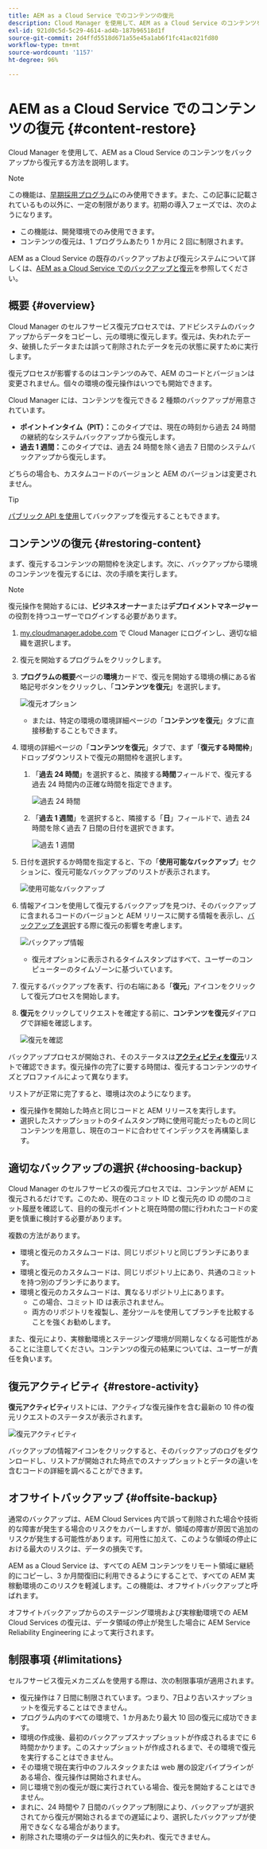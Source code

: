 ```yaml
---
title: AEM as a Cloud Service でのコンテンツの復元
description: Cloud Manager を使用して、AEM as a Cloud Service のコンテンツをバックアップから復元する方法を説明します。
exl-id: 921d0c5d-5c29-4614-ad4b-187b96518d1f
source-git-commit: 2d4ffd5518d671a55e45a1ab6f1fc41ac021fd80
workflow-type: tm+mt
source-wordcount: '1157'
ht-degree: 96%

---
```



# AEM as a Cloud Service でのコンテンツの復元 {#content-restore}

Cloud Manager を使用して、AEM as a Cloud Service のコンテンツをバックアップから復元する方法を説明します。

>[!NOTE]
>
>この機能は、[早期採用プログラム](/help/implementing/cloud-manager/release-notes/current.md#early-adoption)にのみ使用できます。また、この記事に記載されているもの以外に、一定の制限があります。初期の導入フェーズでは、次のようになります。
>
>* この機能は、開発環境でのみ使用できます。
>* コンテンツの復元は、1 プログラムあたり 1 か月に 2 回に制限されます。
>
>AEM as a Cloud Service の既存のバックアップおよび復元システムについて詳しくは、[AEM as a Cloud Service でのバックアップと復元](/help/operations/backup.md)を参照してください。

## 概要 {#overview}

Cloud Manager のセルフサービス復元プロセスでは、アドビシステムのバックアップからデータをコピーし、元の環境に復元します。復元は、失われたデータ、破損したデータまたは誤って削除されたデータを元の状態に戻すために実行します。

復元プロセスが影響するのはコンテンツのみで、AEM のコードとバージョンは変更されません。個々の環境の復元操作はいつでも開始できます。

Cloud Manager には、コンテンツを復元できる 2 種類のバックアップが用意されています。

* **ポイントインタイム（PIT）：**&#x200B;このタイプでは、現在の時刻から過去 24 時間の継続的なシステムバックアップから復元します。
* **過去 1 週間：**&#x200B;このタイプでは、過去 24 時間を除く過去 7 日間のシステムバックアップから復元します。

どちらの場合も、カスタムコードのバージョンと AEM のバージョンは変更されません。

>[!TIP]
>
>[パブリック API を使用](https://developer.adobe.com/experience-cloud/cloud-manager/reference/api/)してバックアップを復元することもできます。

## コンテンツの復元 {#restoring-content}

まず、復元するコンテンツの期間枠を決定します。次に、バックアップから環境のコンテンツを復元するには、次の手順を実行します。

>[!NOTE]
>
>復元操作を開始するには、**ビジネスオーナー**&#x200B;または&#x200B;**デプロイメントマネージャー**&#x200B;の役割を持つユーザーでログインする必要があります。

1. [my.cloudmanager.adobe.com](https://my.cloudmanager.adobe.com/) で Cloud Manager にログインし、適切な組織を選択します。

1. 復元を開始するプログラムをクリックします。

1. **プログラムの概要**&#x200B;ページの&#x200B;**環境**&#x200B;カードで、復元を開始する環境の横にある省略記号ボタンをクリックし、「**コンテンツを復元**」を選択します。

   ![復元オプション](assets/backup-option.png)

   * または、特定の環境の環境詳細ページの「**コンテンツを復元**」タブに直接移動することもできます。

1. 環境の詳細ページの「**コンテンツを復元**」タブで、まず「**復元する時間枠**」ドロップダウンリストで復元の期間枠を選択します。

   1. 「**過去 24 時間**」を選択すると、隣接する&#x200B;**時間**&#x200B;フィールドで、復元する過去 24 時間内の正確な時間を指定できます。

      ![過去 24 時間](assets/backup-time.png)

   1. 「**過去 1 週間**」を選択すると、隣接する「**日**」フィールドで、過去 24 時間を除く過去 7 日間の日付を選択できます。

      ![過去 1 週間](assets/backup-date.png)

1. 日付を選択するか時間を指定すると、下の「**使用可能なバックアップ**」セクションに、復元可能なバックアップのリストが表示されます。

   ![使用可能なバックアップ](assets/backup-available.png)

1. 情報アイコンを使用して復元するバックアップを見つけ、そのバックアップに含まれるコードのバージョンと AEM リリースに関する情報を表示し、[バックアップを選択](#choosing-the-right-backup)する際に復元の影響を考慮します。

   ![バックアップ情報](assets/backup-info.png)

   * 復元オプションに表示されるタイムスタンプはすべて、ユーザーのコンピューターのタイムゾーンに基づいています。

1. 復元するバックアップを表す、行の右端にある「**復元**」アイコンをクリックして復元プロセスを開始します。

1. **復元**&#x200B;をクリックしてリクエストを確定する前に、**コンテンツを復元**&#x200B;ダイアログで詳細を確認します。

   ![復元を確認](assets/backup-restore.png)

バックアッププロセスが開始され、そのステータスは&#x200B;**[アクティビティを復元](#restore-activity)**&#x200B;リストで確認できます。復元操作の完了に要する時間は、復元するコンテンツのサイズとプロファイルによって異なります。

リストアが正常に完了すると、環境は次のようになります。

* 復元操作を開始した時点と同じコードと AEM リリースを実行します。
* 選択したスナップショットのタイムスタンプ時に使用可能だったものと同じコンテンツを用意し、現在のコードに合わせてインデックスを再構築します。

## 適切なバックアップの選択 {#choosing-backup}

Cloud Manager のセルフサービスの復元プロセスでは、コンテンツが AEM に復元されるだけです。このため、現在のコミット ID と復元先の ID の間のコミット履歴を確認して、目的の復元ポイントと現在時間の間に行われたコードの変更を慎重に検討する必要があります。

複数の方法があります。

* 環境と復元のカスタムコードは、同じリポジトリと同じブランチにあります。
* 環境と復元のカスタムコードは、同じリポジトリ上にあり、共通のコミットを持つ別のブランチにあります。
* 環境と復元のカスタムコードは、異なるリポジトリ上にあります。
   * この場合、コミット ID は表示されません。
   * 両方のリポジトリを複製し、差分ツールを使用してブランチを比較することを強くお勧めします。

また、復元により、実稼動環境とステージング環境が同期しなくなる可能性があることに注意してください。コンテンツの復元の結果については、ユーザーが責任を負います。

## 復元アクティビティ {#restore-activity}

**復元アクティビティ**&#x200B;リストには、アクティブな復元操作を含む最新の 10 件の復元リクエストのステータスが表示されます。

![復元アクティビティ](assets/backup-activity.png)

バックアップの情報アイコンをクリックすると、そのバックアップのログをダウンロードし、リストアが開始された時点でのスナップショットとデータの違いを含むコードの詳細を調べることができます。

## オフサイトバックアップ {#offsite-backup}

通常のバックアップは、AEM Cloud Services 内で誤って削除された場合や技術的な障害が発生する場合のリスクをカバーしますが、領域の障害が原因で追加のリスクが発生する可能性があります。可用性に加えて、このような領域の停止における最大のリスクは、データの損失です。

AEM as a Cloud Service は、すべての AEM コンテンツをリモート領域に継続的にコピーし、3 か月間復旧に利用できるようにすることで、すべての AEM 実稼動環境のこのリスクを軽減します。この機能は、オフサイトバックアップと呼ばれます。

オフサイトバックアップからのステージング環境および実稼動環境での AEM Cloud Services の復元は、データ領域の停止が発生した場合に AEM Service Reliability Engineering によって実行されます。

## 制限事項 {#limitations}

セルフサービス復元メカニズムを使用する際は、次の制限事項が適用されます。

* 復元操作は 7 日間に制限されています。つまり、7日より古いスナップショットを復元することはできません。
* プログラム内のすべての環境で、1 か月あたり最大 10 回の復元に成功できます。
* 環境の作成後、最初のバックアップスナップショットが作成されるまでに 6 時間かかります。このスナップショットが作成されるまで、その環境で復元を実行することはできません。
* その環境で現在実行中のフルスタックまたは web 層の設定パイプラインがある場合、復元操作は開始されません。
* 同じ環境で別の復元が既に実行されている場合、復元を開始することはできません。
* まれに、24 時間や 7 日間のバックアップ制限により、バックアップが選択されてから復元が開始されるまでの遅延により、選択したバックアップが使用できなくなる場合があります。
* 削除された環境のデータは恒久的に失われ、復元できません。
